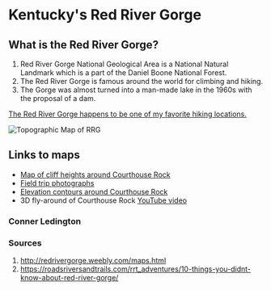 # Kentucky's Red River Gorge

## What is the Red River Gorge?
1. Red River Gorge National Geological Area is a National Natural Landmark which is a part of the Daniel Boone National Forest.
2. The Red River Gorge is famous around the world for climbing and hiking.
3. The Gorge was almost turned into a man-made lake in the 1960s with the proposal of a dam. 

[The Red River Gorge happens to be one of my favorite hiking locations.](http://redrivergorge.weebly.com/maps.html)

![Topographic Map of RRG](http://redrivergorge.weebly.com/uploads/1/9/1/3/19131269/9230352_orig.jpg)


## Links to maps

* [Map of cliff heights around Courthouse Rock](elevation/readme.md)
* [Field trip photographs](basemap/readme.md)
* [Elevation contours around Courthouse Rock](https://crledington.github.io/rrg/map/map.html)
* 3D fly-around of Courthouse Rock [YouTube video](https://www.youtube.com/watch?v=pzKycMSDcwA&feature=youtu.be)  


### Conner Ledington
### Sources
1. http://redrivergorge.weebly.com/maps.html
2. https://roadsriversandtrails.com/rrt_adventures/10-things-you-didnt-know-about-red-river-gorge/
